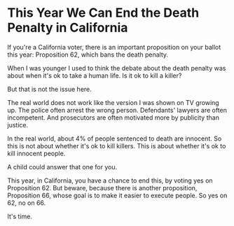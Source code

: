 # This Year We Can End the Death Penalty in California

If you're a California voter, there is an important proposition
on your ballot this year: Proposition 62, which bans the death
penalty.

When I was younger I used to think the debate about the death
penalty was about when it's ok to take a human life. Is it ok
to kill a killer?

But that is not the issue here.

The real world does not work like the version I was shown on TV growing up. The police 
often arrest the wrong person.
Defendants' lawyers are often incompetent. And prosecutors
are often motivated more by publicity than justice.

In the real world, about 4% of people sentenced to death
are innocent.
So this is not about whether it's ok to kill killers. This
is about whether it's ok to kill innocent people.

A child could answer that one for you.

This year, in California, you have a chance to end this, by
voting yes on Proposition 62. But beware, because there is another 
proposition, Proposition 66, whose goal is to make it 
easier to execute people. So yes on 62, no on 66.

It's time.